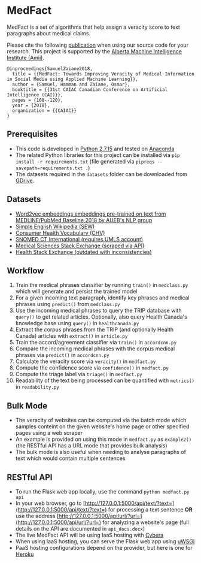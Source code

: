 # MedFact

MedFact is a set of algorithms that help assign a veracity score to text paragraphs about medical claims.

Please cite the following [publication](http://dx.doi.org/10.1007/978-3-319-89656-4_9) when using our source code for your research. This project is supported by the [Alberta Machine Intelligence Institute (Amii)](http://amii.ca).

```
@inproceedings{SamuelZaiane2018,
  title = {{MedFact: Towards Improving Veracity of Medical Information in Social Media using Applied Machine Learning}},
  author = {Samuel, Hamman and Zaiane, Osmar},
  booktitle = {{31st CAIAC Canadian Conference on Artificial Intelligence (CAI)}},
  pages = {108--120},
  year = {2018},
  organization = {{CAIAC}}
}
```

## Prerequisites

- This code is developed in [Python 2.7.15](https://docs.python.org/2.7/) and tested on [Anaconda](https://www.anaconda.com/distribution/)
- The related Python libraries for this project can be installed via `pip install -r requirements.txt` (file generated via `pipreqs --savepath=requirements.txt .`)
- The datasets required in the `datasets` folder can be downloaded from [GDrive](https://drive.google.com/drive/folders/1LfIrmbMG-yyhaSM9wFGqCTDMLBF7ZSj9). 

## Datasets

- [Word2vec embeddings embeddings pre-trained on text from MEDLINE/PubMed Baseline 2018 by AUEB's NLP group](http://nlp.cs.aueb.gr)
- [Simple English Wikipedia (SEW)](http://pikes.fbk.eu/eval-sew.html)
- [Consumer Health Vocabulary (CHV)](https://github.com/Planeshifter/node-chvocab)
- [SNOMED CT International (requires UMLS account)](https://www.nlm.nih.gov/healthit/snomedct/international.html)
- [Medical Sciences Stack Exchange (scraped via API)](https://api.stackexchange.com/docs/questions)
- [Health Stack Exchange (outdated with inconsistencies)](https://archive.org/download/stackexchange)

## Workflow

1. Train the medical phrases classifier by running `train()` in `medclass.py` which will generate and persist the trained model
2. For a given incoming text paragraph, identify key phrases and medical phrases using `predict()` from `medclass.py`
3. Use the incoming medical phrases to query the TRIP database with `query()` to get related articles. Optionally, also query Health Canada's knowledge base using `query()` in `healthcanada.py`
4. Extract the corpus phrases from the TRIP (and optionally Health Canada) articles with `extract()` in `article.py`
5. Train the accord/agreement classifier via `train()` in `accordcnn.py`
6. Compare the incoming medical phrases with the corpus medical phrases via `predict()` in `accordcnn.py`
7. Calculate the veracity score via `veracity()` in `medfact.py`
8. Compute the confidence score via `confidence()` in `medfact.py`
9. Compute the triage label via `triage()` in `medfact.py`
10. Readability of the text being processed can be quantified with `metrics()` in `readability.py`

## Bulk Mode

- The veracity of websites can be computed via the batch mode which samples conteint on the given website's home page or other specified pages using a web scraper
- An example is provided on using this mode in `medfact.py` as `example2()` (the RESTful API has a URL mode that provides bulk analysis)
- The bulk mode is also useful when needing to analyse paragraphs of text which would contain multiple sentences

## RESTful API

- To run the Flask web app locally, use the command `python medfact.py api`
- In your web browser, go to [http://127.0.0.1:5000/api/text/?text=](http://127.0.0.1:5000/api/text/?text=) for processing a text sentence **OR** use the address [http://127.0.0.1:5000/api/url/?url=](http://127.0.0.1:5000/api/url/?url=) for analyzing a website's page (full details on the API are documented in `api_docs.docx`)
- The live MedFact API will be using IaaS hosting with [Cybera](http://www.cybera.ca)
- When using IaaS hosting, you can serve the Flask web app using [uWSGI](https://www.digitalocean.com/community/tutorials/how-to-serve-flask-applications-with-uwsgi-and-nginx-on-ubuntu-16-04)
- PaaS hosting configurations depend on the provider, but here is one for [Heroku](https://medium.com/the-andela-way/deploying-a-python-flask-app-to-heroku-41250bda27d0)
